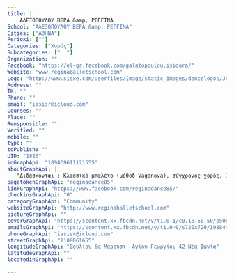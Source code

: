 ```yaml
---
title: |
    ΑΛΕΞΟΠΟΥΛΟΥ ΒΕΡΑ &amp; ΡΕΓΓΙΝΑ
School: "ΑΛΕΞΟΠΟΥΛΟΥ ΒΕΡΑ &amp; ΡΕΓΓΙΝΑ"
Cities: ["ΑΘΗΝΑ"]
Perioxi: [""]
Categories: ["Χορός"]
Subcategories: ["  "]
Organization: ""
Facebook: "https://el-gr.facebook.com/galatopoulou.isidora/"
Website: "www.reginaballetschool.com"
Logo: "http://www.sisxe.com/userfiles/Image/static_images/dancelogos/JPG%20LOGO%20REGINA.jpg"
Address: ""
TK: ""
Phone: ""
email: "iasisr@icloud.com"
Courses: ""
Place: ""
Rensponsible: ""
Verified: ""
mobile: ""
type: ""
toPublish: ""
UID: "1826"
idGraphApi: "189469611121555"
aboutGraphApi: | 
   "Διδάσκονται : Κλασσικό μπαλέτο (μέθοδ Vaganova), σύγχρονος χορός, JAZZ, Hip-hop. Εναλλακτικά μαθήματα: FELDENKRAIS method ."
pagetokenGraphApi: "reginadance85"
linkGraphApi: "https://www.facebook.com/reginadance85/"
checkinsGraphApi: "0"
categoryGraphApi: "Community"
websiteGraphApi: "http://www.reginaballetschool.com"
pictureGraphApi: ""
coverGraphApi: "https://scontent.xx.fbcdn.net/v/t1.0-1/c0.18.50.50/p50x50/480710_377868058948375_513267518_n.jpg?oh=730a7e4eb5ee3f65157ea329df788a47&amp;oe=5B07AA3C"
emailsGraphApi: "https://scontent.xx.fbcdn.net/v/t1.0-9/s720x720/19884498_1396022967132874_3083569214944565495_n.jpg?oh=28f1c84ab504102bcc22f0788544c699&amp;oe=5B4C054F"
phoneGraphApi: "iasisr@icloud.com"
streetGraphApi: "2108061655"
longitudeGraphApi: "Σουλίου 6α Μαρούσι- Αγίου Γεωργίου 42 Νέα Ιωνία"
latitudeGraphApi: ""
locatedinGraphApi: ""

---
```




